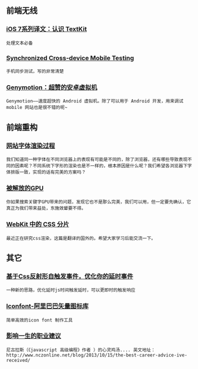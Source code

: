 
## 前端无线

### [iOS 7系列译文：认识 TextKit](http://blog.jobbole.com/51965/)

    处理文本必备

### [Synchronized Cross-device Mobile Testing](http://www.html5rocks.com/en/tutorials/tooling/synchronized-cross-device-testing/)

    手机同步测试，写的非常清楚

### [Genymotion：超赞的安卓虚拟机](https://www.imququ.com/post/genymotion.html)

    Genymotion——速度超快的 Android 虚拟机。除了可以用于 Android 开发，用来调试 mobile 网站也是很不错的呢~

## 前端重构

### [网站字体渲染过程](http://www.wheattime.com/website-font-rendering-process.html)

    我们知道同一种字体在不同浏览器上的表现有可能是不同的，除了浏览器，还有哪些导致表现不同的因素呢？不同系统下字形的渲染也是不一样的，根本原因是什么呢？我们希望各浏览器下字体排版一致，实现的话有完美的方案吗？

### [被解放的GPU](http://www.wheattime.com/liberated-gpu.html)

    你如果搜索关键字GPU带来的问题，发现它也不是那么完美，我们可以用，但一定要先确认，它真正为我们带来益处，东施效颦要不得。

### [WebKit 中的 CSS 分片](http://blogs.adobe.com/webplatformcn/2013/07/22/css-fragmentation-in-webkit/)

    最近正在研究css渲染，这篇是翻译的国外的。希望大家学习后能交流一下。

## 其它

### [基于Css反射形自触发事件，优化你的延时事件](http://www.cnblogs.com/xueduanyang/p/3441762.html)

    一种新的思路，优化延时js时间触发延时，可以更即时的触发响应

### [Iconfont-阿里巴巴矢量图标库](http://www.iconfont.cn/)

    简单高效的icon font 制作工具

### [影响一生的职业建议](http://plhyc1216.weebly.com/1/post/2013/11/the-best-career-advice-ive-received.html)

    尼古拉斯（《javascript 高级编程》作者 ）的心灵鸡汤.... 英文地址：http://www.nczonline.net/blog/2013/10/15/the-best-career-advice-ive-received/
